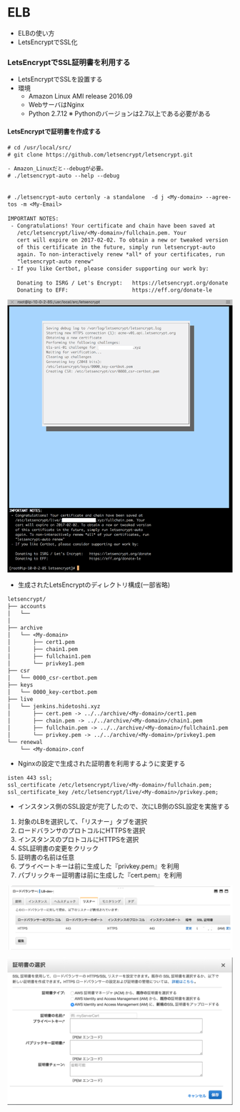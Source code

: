# ELB

- ELBの使い方
- LetsEncryptでSSL化



### LetsEncryptでSSL証明書を利用する

- LetsEncryptでSSLを設置する
- 環境
  - Amazon Linux AMI release 2016.09
  - WebサーバはNginx
  - Python 2.7.12
  ※ Pythonのバージョンは2.7以上である必要がある
  
  
#### LetsEncryptで証明書を作成する  
```
# cd /usr/local/src/
# git clone https://github.com/letsencrypt/letsencrypt.git
```

```
- Amazon_Linuxだと--debugが必要。
# ./letsencrypt-auto --help --debug


# ./letsencrypt-auto certonly -a standalone  -d j <My-domain> --agree-tos -m <My-Email>

IMPORTANT NOTES:
 - Congratulations! Your certificate and chain have been saved at
   /etc/letsencrypt/live/<My-domain>/fullchain.pem. Your
   cert will expire on 2017-02-02. To obtain a new or tweaked version
   of this certificate in the future, simply run letsencrypt-auto
   again. To non-interactively renew *all* of your certificates, run
   "letsencrypt-auto renew"
 - If you like Certbot, please consider supporting our work by:

   Donating to ISRG / Let's Encrypt:   https://letsencrypt.org/donate
   Donating to EFF:                    https://eff.org/donate-le
```

![Alt Text](https://github.com/yhidetoshi/Pictures/raw/master/aws/LetsEnc-result1.png)


- 生成されたLetsEncryptのディレクトリ構成(一部省略)
```
letsencrypt/
├── accounts
│   └── 
│       
├── archive
│   └── <My-domain>
│       ├── cert1.pem
│       ├── chain1.pem
│       ├── fullchain1.pem
│       └── privkey1.pem
├── csr
│   └── 0000_csr-certbot.pem
├── keys
│   └── 0000_key-certbot.pem
├── live
│   └── jenkins.hidetoshi.xyz
│       ├── cert.pem -> ../../archive/<My-domain>/cert1.pem
│       ├── chain.pem -> ../../archive/<My-domain>/chain1.pem
│       ├── fullchain.pem -> ../../archive/<My-domain>/fullchain1.pem
│       └── privkey.pem -> ../../archive/<My-domain>/privkey1.pem
└── renewal
    └── <My-domain>.conf
```


- Nginxの設定で生成された証明書を利用するように変更する
```
isten 443 ssl;
ssl_certificate /etc/letsencrypt/live/<My-domain>/fullchain.pem;
ssl_certificate_key /etc/letsencrypt/live/<My-domain>/privkey.pem;
```

- インスタンス側のSSL設定が完了したので、次にLB側のSSL設定を実施する

1. 対象のLBを選択して、「リスナー」タブを選択
2. ロードバランサのプロトコルにHTTPSを選択
3. インスタンスのプロトコルにHTTPSを選択
4. SSL証明書の変更をクリック
5. 証明書の名前は任意
6. プライベートキーは前に生成した『privkey.pem』を利用
7. パブリックキー証明書は前に生成した『cert.pem』を利用

![Alt Text](https://github.com/yhidetoshi/Pictures/raw/master/aws/aws-LB-fig1.png)

![Alt Text](https://github.com/yhidetoshi/Pictures/raw/master/aws/aws-LB-input-key.png)



